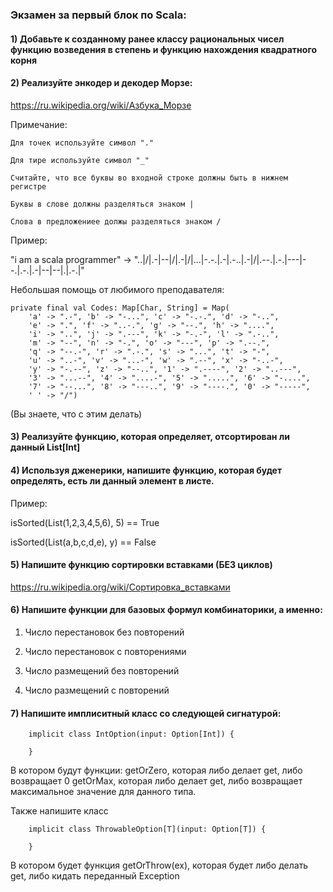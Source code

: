 ### Экзамен за первый блок по Scala:

#### 1) Добавьте к созданному ранее классу рациональных чисел функцию возведения в степень и функцию нахождения квадратного корня
        
#### 2) Реализуйте энкодер и декодер Морзе:

https://ru.wikipedia.org/wiki/Азбука_Морзе

Примечание:

    Для точек используйте символ "." 
    
    Для тире используйте символ "_"

    Считайте, что все буквы во входной строке должны быть в нижнем регистре

    Буквы в слове должны разделяться знаком |
 
    Слова в предложениее должы разделяться знаком /
    
Пример:

"i am a scala programmer" -> "..|/|.-|--|/|.-|/|...|-.-.|.-|.-..|.-|/|.--.|.-.|---|--.|.-.|.-|--|--|.|.-.|"

Небольшая помощь от любимого преподавателя:

    private final val Codes: Map[Char, String] = Map(
        'a' -> ".-", 'b' -> "-...", 'c' -> "-.-.", 'd' -> "-..",
        'e' -> ".", 'f' -> "..-.", 'g' -> "--.", 'h' -> "....",
        'i' -> "..", 'j' -> ".---", 'k' -> "-.-", 'l' -> ".-..",
        'm' -> "--", 'n' -> "-.", 'o' -> "---", 'p' -> ".--.",
        'q' -> "--.-", 'r' -> ".-.", 's' -> "...", 't' -> "-",
        'u' -> "..-", 'v' -> "...-", 'w' -> ".--", 'x' -> "-..-",
        'y' -> "-.--", 'z' -> "--..", '1' -> ".----", '2' -> "..---",
        '3' -> "...--", '4' -> "....-", '5' -> ".....", '6' -> "-....",
        '7' -> "--...", '8' -> "---..", '9' -> "----.", '0' -> "-----",
        ' ' -> "/")
        
(Вы знаете, что с этим делать)

#### 3) Реализуйте функцию, которая определяет, отсортирован ли данный List[Int]

#### 4) Используя дженерики, напишите функцию, которая будет определять, есть ли данный элемент в листе. 

Пример:

isSorted(List(1,2,3,4,5,6), 5) == True

isSorted(List(a,b,c,d,e), y) == False

#### 5) Напишите функцию сортировки вставками (БЕЗ циклов)

https://ru.wikipedia.org/wiki/Сортировка_вставками

#### 6) Напишите функции для базовых формул комбинаторики, а именно:

1) Число перестановок без повторений

2) Число перестановок с повторениями

3) Число размещений без повторений

4) Число размещений с повторений

#### 7) Напишите имплиситный класс со следующей сигнатурой:

        implicit class IntOption(input: Option[Int]) {
        
        }
        
В котором будут функции:
        getOrZero, которая либо делает get, либо возвращает 0
        getOrMax,  которая либо делает get, либо возвращает максимальное значение для данного типа.
        
        
Также напишите класс

        implicit class ThrowableOption[T](input: Option[T]) {
    
        }
        
В котором будет функция getOrThrow(ex), которая будет либо делать get, либо кидать переданный Exception

